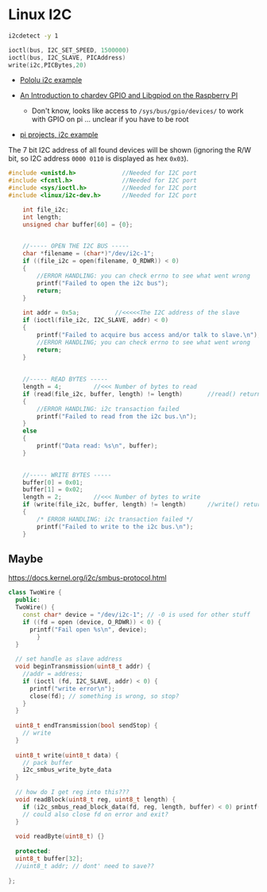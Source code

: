 # Linux I2C

```bash
i2cdetect -y 1
```

```c
ioctl(bus, I2C_SET_SPEED, 1500000)
ioctl(bus, I2C_SLAVE, PICAddress)
write(i2c,PICBytes,20)
```

- [Pololu i2c example](https://www.pololu.com/docs/0J73/15.8)

- [An Introduction to chardev GPIO and Libgpiod on the Raspberry PI](https://www.beyondlogic.org/an-introduction-to-chardev-gpio-and-libgpiod-on-the-raspberry-pi/)
  - Don't know, looks like access to `/sys/bus/gpio/devices/` to work with GPIO on pi ... unclear if you have to be root


- [pi projects, i2c example](https://raspberry-projects.com/pi/programming-in-c/i2c/using-the-i2c-interface)

The 7 bit I2C address of all found devices will be shown (ignoring the R/W bit, 
so I2C address `0000 0110` is displayed as hex `0x03`).

```c
#include <unistd.h>				//Needed for I2C port
#include <fcntl.h>				//Needed for I2C port
#include <sys/ioctl.h>			//Needed for I2C port
#include <linux/i2c-dev.h>		//Needed for I2C port

	int file_i2c;
	int length;
	unsigned char buffer[60] = {0};

	
	//----- OPEN THE I2C BUS -----
	char *filename = (char*)"/dev/i2c-1";
	if ((file_i2c = open(filename, O_RDWR)) < 0)
	{
		//ERROR HANDLING: you can check errno to see what went wrong
		printf("Failed to open the i2c bus");
		return;
	}
	
	int addr = 0x5a;          //<<<<<The I2C address of the slave
	if (ioctl(file_i2c, I2C_SLAVE, addr) < 0)
	{
		printf("Failed to acquire bus access and/or talk to slave.\n");
		//ERROR HANDLING; you can check errno to see what went wrong
		return;
	}
	
	
	//----- READ BYTES -----
	length = 4;			//<<< Number of bytes to read
	if (read(file_i2c, buffer, length) != length)		//read() returns the number of bytes actually read, if it doesn't match then an error occurred (e.g. no response from the device)
	{
		//ERROR HANDLING: i2c transaction failed
		printf("Failed to read from the i2c bus.\n");
	}
	else
	{
		printf("Data read: %s\n", buffer);
	}

	
	//----- WRITE BYTES -----
	buffer[0] = 0x01;
	buffer[1] = 0x02;
	length = 2;			//<<< Number of bytes to write
	if (write(file_i2c, buffer, length) != length)		//write() returns the number of bytes actually written, if it doesn't match then an error occurred (e.g. no response from the device)
	{
		/* ERROR HANDLING: i2c transaction failed */
		printf("Failed to write to the i2c bus.\n");
	}
```



## Maybe

https://docs.kernel.org/i2c/smbus-protocol.html

```c++
class TwoWire {
  public:
  TwoWire() {
    const char* device = "/dev/i2c-1"; // -0 is used for other stuff
    if ((fd = open (device, O_RDWR)) < 0) {
      printf("Fail open %s\n", device);
		}
  }
  
  // set handle as slave address
  void beginTransmission(uint8_t addr) {
    //addr = address;
    if (ioctl (fd, I2C_SLAVE, addr) < 0) {
      printf("write error\n");
      close(fd); // something is wrong, so stop?
    }
  }
  
  uint8_t endTransmission(bool sendStop) {
    // write
  }
  
  uint8_t write(uint8_t data) {
    // pack buffer
    i2c_smbus_write_byte_data
  }
  
  // how do I get reg into this???
  void readBlock(uint8_t reg, uint8_t length) {
    if (i2c_smbus_read_block_data(fd, reg, length, buffer) < 0) printf("block read error\n");
    // could also close fd on error and exit?
  }
  
  void readByte(uint8_t) {}
  
  protected:
  uint8_t buffer[32];
  //uint8_t addr; // dont' need to save??
                
};
    
```










